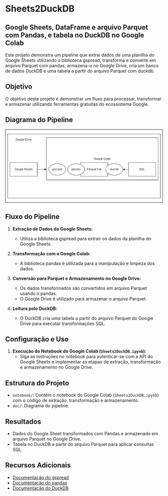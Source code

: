 # Sheets2DuckDB

## Google Sheets, DataFrame e arquivo Parquet com Pandas, e tabela no DuckDB no Google Colab

Este projeto demonstra um pipeline que extrai dados de uma planilha do Google Sheets utilizando a biblioteca gspread, transforma e converte em arquivo Parquet com pandas, armazena-o no Google Drive, cria um banco de dados DuckDB e uma tabela a partir do arquivo Parquet com duckdb.

## Objetivo

O objetivo deste projeto é demonstrar um fluxo para processar, transformar e armazenar utilizando ferramentas gratuitas do ecossistema Google.

## Diagrama do Pipeline

![Diagrama do Pipeline](doc/img/diagram.png)

## Fluxo do Pipeline

1. **Extração de Dados do Google Sheets:**
   - Utiliza a biblioteca gspread para extrair os dados da planilha do Google Sheets.

2. **Transformação com o Google Colab:**
   - A biblioteca pandas é utilizada para a manipulação e limpeza dos dados.

3. **Conversão para Parquet e Armazenamento no Google Drive:**
   - Os dados transformados são convertidos em arquivo Parquet usando o pandas.
   - O Google Drive é utilizado para armazenar o arquivo Parquet.

4. **Leitura pelo DuckDB:**
   - O DuckDB cria uma tabela a partir do arquivo Parquet do Google Drive para executar transformações SQL.

## Configuração e Uso

1. **Execução do Notebook do Google Colab (`Sheets2DuckDB.ipynb`):**
   - Siga as instruções no notebook para autenticar-se com a API do Google Sheets e implementar as etapas de extração, transformação e armazenamento no Google Drive.

## Estrutura do Projeto

- `notebook/`: Contém o notebook do Google Colab (`Sheets2DuckDB.ipynb`) com o código de extração, transformação e armazenamento.
- `doc/`: Diagrama do pipeline.

## Resultados

- Dados do Google Sheet transformados com Pandas e armazenado em arquivo Parquet no Google Drive.
- Tabela no DuckDB a partir do arquivo Parquet para aplicar consultas SQL.

## Recursos Adicionais

- [Documentação do gspread](https://gspread.readthedocs.io/en/latest/)
- [Documentação do pandas](https://pandas.pydata.org/docs/)
- [Documentação do DuckDB](https://duckdb.org/docs)
